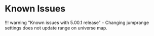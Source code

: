 # Known Issues

!!! warning "Known issues with 5.00.1 release"
    - Changing jumprange settings does not update range on universe map.
    
<!--stackedit_data:
eyJoaXN0b3J5IjpbLTc5Nzg4NzI4MV19
-->